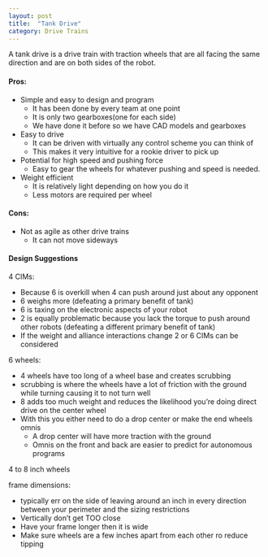 ```yaml
---
layout: post
title:  "Tank Drive"
category: Drive Trains
---
```

A tank drive is a drive train with traction wheels that are all facing the same direction and are on both sides of the robot. 

#### Pros:
* Simple and easy to design and program
    * It has been done by every team at one point
    * It is only two gearboxes(one for each side)
    * We have done it before so we have CAD models and gearboxes
* Easy to drive
    * It can be driven with virtually any control scheme you can think of
    * This makes it very intuitive for a rookie driver to pick up
* Potential for high speed and pushing force
    * Easy to gear the wheels for whatever pushing and speed is needed. 
* Weight efficient
    * It is relatively light depending on how you do it
    * Less motors are required per wheel

#### Cons:
* Not as agile as other drive trains
    * It can not move sideways

#### Design Suggestions
4 CIMs:
* Because 6 is overkill when 4 can push around just about any opponent 
* 6 weighs more (defeating a primary benefit of tank)
* 6 is taxing on the electronic aspects of your robot
* 2 is equally problematic because you lack the torque to push around other robots (defeating a different primary benefit of tank)
* If the weight and alliance interactions change 2 or 6 CIMs can be considered

6 wheels:
* 4 wheels have too long of a wheel base and creates scrubbing
* scrubbing is where the wheels have a lot of friction with the ground while turning causing it to not turn well
* 8 adds too much weight and reduces the likelihood you’re doing direct drive on the center wheel
* With this you either need to do a drop center or make the end wheels omnis
    * A drop center will have more traction with the ground
    * Omnis on the front and back are easier to predict for autonomous programs
    
4 to 8 inch wheels

frame dimensions:
* typically err on the side of leaving around an inch in every direction between your perimeter and the sizing restrictions 
* Vertically don’t get TOO close
* Have your frame longer then it is wide
* Make sure wheels are a few inches apart from each other ro reduce tipping
